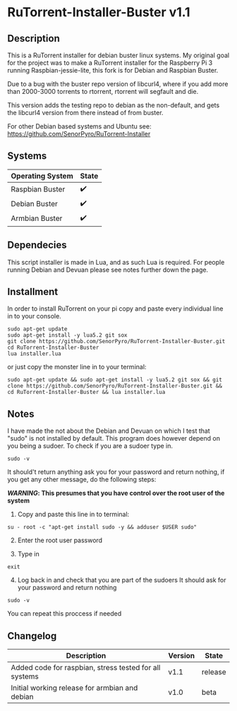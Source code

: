 # RuTorrent-Installer-Buster v1.1

## Description
This is a RuTorrent installer for debian buster linux systems.
My original goal for the project was to make a RuTorrent installer
for the Raspberry Pi 3 running Raspbian-jessie-lite,
this fork is for Debian and Raspbian Buster.

Due to a bug with the buster repo version of libcurl4,
where if you add more than 2000-3000 torrents to rtorrent,
rtorrent will segfault and die.

This version adds the testing repo to debian as the non-default,
and gets the libcurl4 version from there instead of from buster.

For other Debian based systems and Ubuntu see: 
https://github.com/SenorPyro/RuTorrent-Installer

## Systems
Operating System | State
--- | ---
Raspbian Buster | :heavy_check_mark:
Debian Buster | :heavy_check_mark:
Armbian Buster | :heavy_check_mark:

## Dependecies
This script installer is made in Lua,
and as such Lua is required.
For people running Debian and Devuan please see notes
further down the page.

## Installment
In order to install RuTorrent on your pi
copy and paste every individual line in
to your console.
```
sudo apt-get update
sudo apt-get install -y lua5.2 git sox
git clone https://github.com/SenorPyro/RuTorrent-Installer-Buster.git
cd RuTorrent-Installer-Buster
lua installer.lua
```

or just copy the monster line in to your terminal:
```
sudo apt-get update && sudo apt-get install -y lua5.2 git sox && git clone https://github.com/SenorPyro/RuTorrent-Installer-Buster.git && cd RuTorrent-Installer-Buster && lua installer.lua
```

## Notes
I have made the not about the Debian and Devuan on which I test
that "sudo" is not installed by default. This program does however depend
on you being a sudoer. To check if you are a sudoer type in.

```
sudo -v
```

It should't return anything ask you for your password and return nothing,
if you get any other message, do the following steps:  

**_WARNING_: This presumes that you have control over the root user of the system**

1. Copy and paste this line in to terminal:
```
su - root -c "apt-get install sudo -y && adduser $USER sudo"
```

2. Enter the root user password

3. Type in
```
exit
```
4. Log back in and check that you are part of the sudoers
It should ask for your password and return nothing
```
sudo -v
```

You can repeat this proccess if needed


## Changelog
Description | Version | State
--- | --- | ---
Added code for raspbian, stress tested for all systems | v1.1 | release
Initial working release for armbian and debian | v1.0 | beta
